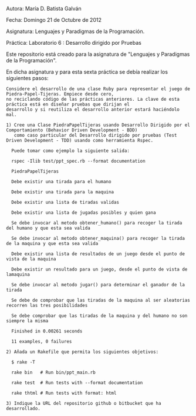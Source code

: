 
  Autora:	María D. Batista Galván

  Fecha:	Domingo 21 de Octubre de 2012

  Asignatura:	Lenguajes y Paradigmas de la Programación.

  Práctica:	Laboratorio 6 : Desarrollo dirigido por Pruebas


  Este repositorio está creado para la asignatura de "Lenguajes y Paradigmas de la Programación".


  En dicha asignatura y para esta sexta práctica se debía realizar los siguientes pasos:

    Considere el desarrollo de una clase Ruby para representar el juego de Piedra-Papel-Tijeras. Empiece desde cero, 
    no reciclando código de las prácticas anteriores. La clave de esta práctica está en diseñar pruebas que dirijan el 
    desarrollo y si reutiliza el desarrollo anterior estará haciéndolo mal.

    1) Cree una Clase PiedraPapelTijeras usando Desarrollo Dirigido por el Comportamiento (Behavior Driven Development - BDD) 
       como caso particular del Desarrollo dirigido por pruebas (Test Driven Development - TDD) usando como herramienta Rspec. 

	  Puede tomar como ejemplo la siguiente salida:

	  rspec -Ilib test/ppt_spec.rb --format documentation

	  PiedraPapelTijeras

	  Debe existir una tirada para el humano

	  Debe existir una tirada para la maquina

	  Debe existir una lista de tiradas validas

	  Debe existir una lista de jugadas posibles y quien gana

	  Se debe invocar al metodo obtener_humano() para recoger la tirada del humano y que esta sea valida

	  Se debe invocar al metodo obtener_maquina() para recoger la tirada de la maquina y que esta sea valida

	  Debe existir una lista de resultados de un juego desde el punto de vista de la maquina

	  Debe existir un resultado para un juego, desde el punto de vista de lamaquina

	  Se debe invocar al metodo jugar() para determinar el ganador de la tirada

	  Se debe de comprobar que las tiradas de la maquina al ser aleatorias recorren las tres posibilidades

	  Se debe comprobar que las tiradas de la maquina y del humano no son siempre la misma

	  Finished in 0.00261 seconds

	  11 examples, 0 failures

    2) Añada un Rakefile que permita los siguientes objetivos:

	  $ rake -T

	  rake bin   # Run bin/ppt_main.rb

	  rake test  # Run tests with --format documentation

	  rake thtml # Run tests with format: html

    3) Indique la URL del repositorio github o bitbucket que ha desarrollado.


